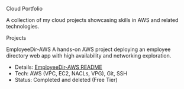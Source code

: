 Cloud Portfolio

A collection of my cloud projects showcasing skills in AWS and related technologies.

Projects

EmployeeDir-AWS
A hands-on AWS project deploying an employee directory web app with high availability and networking exploration.  
- Details: [EmployeeDir-AWS README](./EmployeeDir-AWS/README.md)  
- Tech: AWS (VPC, EC2, NACLs, VPG), Git, SSH  
- Status: Completed and deleted (Free Tier)